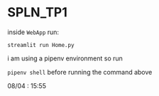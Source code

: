 # SPLN_TP1

inside `WebApp` run: 

```streamlit run Home.py```

i am using a pipenv environment
so run 

```pipenv shell``` before running the command above




08/04 : 15:55